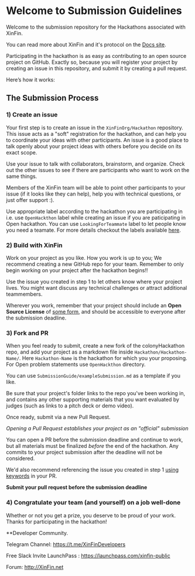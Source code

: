 
# Welcome to Submission Guidelines

Welcome to the submission repository for the Hackathons associated with XinFin.

You can read more about XinFin and it's protocol on the [Docs site](https://docs.xinfin.org).

Participating in the hackathon is as easy as contributing to an open source project on GitHub. Exactly so, because you will register your project by creating an issue in this repository, and submit it by creating a pull request.

Here’s how it works:

## The Submission Process

### 1) Create an issue
Your first step is to create an issue in the `XinFinOrg/Hackathon` repository. This issue acts as a "soft" registration for the hackathon, and can help you to coordinate your ideas with other participants. An issue is a good place to talk openly about your project ideas with others before you decide on its exact scope.

Use your issue to talk with collaborators, brainstorm, and organize. Check out the other issues to see if there are participants who want to work on the same things.

Members of the XinFin team will be able to point other participants to your issue (if it looks like they can help), help you with technical questions, or just offer support :).

Use appropriate label according to the hackathon you are participating in i.e. use `OpenHackthon` label while creating an issue if you are paticipating in Open hackathon.
You can use `LookingForTeammate` label to let people know you need a teamate.
For more details checkout the labels available [here](https://github.com/XinFinOrg/Hackathon/labels).

### 2) Build with XinFin
Work on your project as you like. How you work is up to you; We recommend creating a new GitHub repo for your team. Remember to only begin working on your project after the hackathon begins!!

Use the issue you created in step 1 to let others know where your project lives. You might want discuss any technical challenges or attract additional teammembers.

Wherever you work, remember that your project should include an **Open Source License** of [some form](https://opensource.org/licenses), and should be accessible to everyone after the submission deadline.

### 3) Fork and PR
When you feel ready to submit, create a new fork of the colonyHackathon repo, and add your project as a markdown file inside `Hackathon/Hackathon-Name/`.
Here `Hackathon-Name` is the hackathon for which you your proposing. For Open problem statements use `OpenHackthon` directory.

You can use `SubmissionGuide/exampleSubmission.md` as a template if you like.

Be sure that your project's folder links to the repo you've been working in, and contains any other supporting materials that you want evaluated by judges (such as links to a pitch deck or demo video).

Once ready, submit via a new Pull Request.

*Opening a Pull Request establishes your project as an "official" submission*

You can open a PR before the submission deadline and continue to work, but all materials must be finalized *before* the end of the hackathon. Any commits to your project submission after the deadline will not be considered.

We'd also recommend referencing the issue you created in step 1 [using keywords](https://help.github.com/articles/closing-issues-using-keywords/) in your PR.

**Submit your pull request before the submission deadline**

### 4) Congratulate your team (and yourself) on a job well-done
Whether or not you get a prize, you deserve to be proud of your work. Thanks for participating in the hackathon!

**Developer Community. 

Telegram Channel: https://t.me/XinFinDevelopers

Free Slack Invite LaunchPass : https://launchpass.com/xinfin-public

Forum: http://XinFin.net
